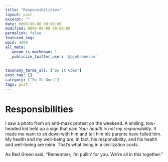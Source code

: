 ```yaml
---
title: "Responsibilities"
layout: post
excerpt: ""
date: 0000-00-00 00:00:00
modified: 0000-00-00 00:00:00
permalink: false
featured_img: 
wpid: 4298
all_meta: 
  _wpcom_is_markdown: 1
  _publicize_twitter_user: '@pjohanneson'
  
  
taxonomy_terms_all: ["So It Goes"]
post_tag: []
category: ["So It Goes"]
tags: post
---
```


# Responsibilities

I saw a photo from an anti-mask protest on the weekend. A smiling, tow-headed kid held up a sign that said *Your health is not my responsibility.* It made me want to sit down with him and tell him his parents have failed him. My health and my well-being *are*, in fact, his responsibility, and his health and well-being are mine. That’s what living in a civilization costs.

As Red Green said, “Remember, I’m pullin’ for you. We’re all in this together.”